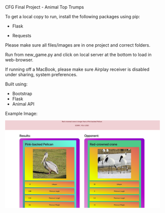 CFG Final Project - Animal Top Trumps 

To get a local copy to run, install the following packages using pip:

- Flask

- Requests 
   
Please make sure all files/images are in one project and correct folders. 

Run from new_game.py and click on local server at the bottom to load in web-browser.

If running off a MacBook, please make sure Airplay receiver is disabled under sharing, system preferences.

Built using:

- Bootstrap
- Flask 
- Animal API

Example Image:

![image info](static/example.png 'Example')




